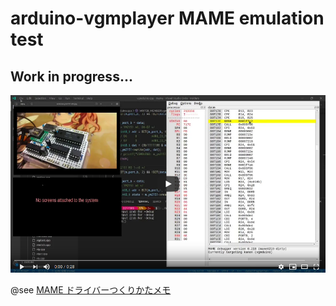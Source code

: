 # arduino-vgmplayer MAME emulation test

## Work in progress...

[![mame-arduino-ym2151](https://raw.githubusercontent.com/h1romas4/arduino-vgmplayer/master/assets/mame-emurate-work-in-progress01.png
)](https://www.youtube.com/watch?v=sdWyIdiWJfY)

@see [MAME ドライバーつくりかたメモ](https://maple4estry.netlify.com/mame-arduino/)
